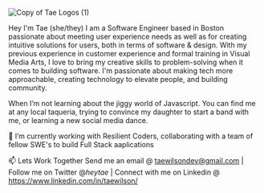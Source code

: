 

<!--
**hey-tae/hey-tae** is a ✨ _special_ ✨ repository because its `README.md` (this file) appears on your GitHub profile.

Here are some ideas to get you started:

- 🔭 I’m currently working on ...
- 🌱 I’m currently learning ...
- 👯 I’m looking to collaborate on ...
- 🤔 I’m looking for help with ...
- 💬 Ask me about ...
- 📫 How to reach me: ...
- 😄 Pronouns: ...
- ⚡ Fun fact: ...
-->

![Copy of Tae Logos (1)](https://user-images.githubusercontent.com/67717411/133893058-56d6e383-b285-450e-8fd4-311cbdbccb40.png)

Hey I'm Tae (she/they) I am a Software Engineer based in Boston passionate about meeting user experience needs as well as for creating intuitive solutions for users, both in terms of software & design. With my previous experience in customer experience and formal training in Visual Media Arts, I love to bring my creative skills to problem-solving when it comes to building software. I'm passionate about making tech more approachable, creating technology to elevate people, and building community. 

When I’m not learning about the jiggy world of Javascript. You can find me at any local taqueria, trying to convince my daughter to start a band with me, or learning a new social media dance.

🔭 I’m currently working with Resilient Coders, collaborating with a team of fellow SWE's to build Full Stack aaplications

📫 Lets Work Together 
Send me an email @ taewilsondev@gmail.com | Follow me on Twitter @_heytae_ | Connect with me on Linkedin @ https://www.linkedin.com/in/taewilson/
